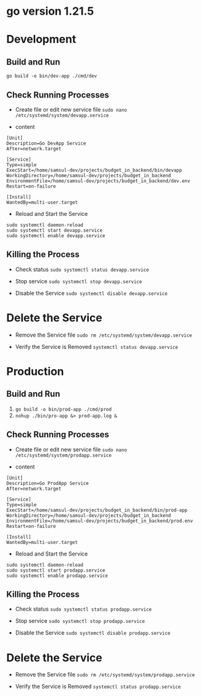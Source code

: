 # go version 1.21.5

# Development

## Build and Run 

 `go build -o bin/dev-app ./cmd/dev`

## Check Running Processes 

- Create file or edit new service file
`sudo nano /etc/systemd/system/devapp.service`

- content 
```
[Unit]
Description=Go DevApp Service
After=network.target

[Service]
Type=simple
ExecStart=/home/samsul-dev/projects/budget_in_backend/bin/devapp
WorkingDirectory=/home/samsul-dev/projects/budget_in_backend
EnvironmentFile=/home/samsul-dev/projects/budget_in_backend/dev.env
Restart=on-failure

[Install]
WantedBy=multi-user.target
```

- Reload and Start the Service
```
sudo systemctl daemon-reload
sudo systemctl start devapp.service
sudo systemctl enable devapp.service
```

## Killing the Process 

- Check status
`sudo systemctl status devapp.service`

- Stop service
`sudo systemctl stop devapp.service`

- Disable the Service
`sudo systemctl disable devapp.service`

# Delete the Service

- Remove the Service file
`sudo rm /etc/systemd/system/devapp.service`

- Verify the Service is Removed
`systemctl status devapp.service`

# Production

## Build and Run 
1. `go build -o bin/prod-app ./cmd/prod`
2. `nohup ./bin/pro-app &> prod-app.log &`

## Check Running Processes 

- Create file or edit new service file
`sudo nano /etc/systemd/system/prodapp.service`

- content 
```
[Unit]
Description=Go ProdApp Service
After=network.target

[Service]
Type=simple
ExecStart=/home/samsul-dev/projects/budget_in_backend/bin/prod-app
WorkingDirectory=/home/samsul-dev/projects/budget_in_backend
EnvironmentFile=/home/samsul-dev/projects/budget_in_backend/prod.env
Restart=on-failure

[Install]
WantedBy=multi-user.target
```

- Reload and Start the Service
```
sudo systemctl daemon-reload
sudo systemctl start prodapp.service
sudo systemctl enable prodapp.service
```

## Killing the Process 

- Check status
`sudo systemctl status prodapp.service`

- Stop service
`sudo systemctl stop prodapp.service`

- Disable the Service
`sudo systemctl disable prodapp.service`

# Delete the Service

- Remove the Service file
`sudo rm /etc/systemd/system/prodapp.service`

- Verify the Service is Removed
`systemctl status prodapp.service`